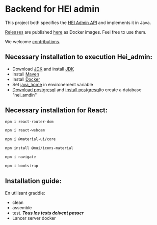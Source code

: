 #  Backend for HEI admin

This project both specifies the
[HEI Admin API](https://petstore.swagger.io/?url=https://raw.githubusercontent.com/hei-school/hei-admin-api/dev/doc/api.yml)
and implements it in Java.

[Releases](https://github.com/hei-school/hei-admin-api/releases) are published [here](https://gallery.ecr.aws/q6i6y5o4/hei-admin-api) as Docker images. Feel free to use them.

We welcome [contributions](https://github.com/hei-school/hei-admin-api/blob/dev/CONTRIBUTING.md).

## Necessary installation to execution  Hei_admin:

- Download [JDK](https://www.oracle.com/java/technologies/downloads/#java18) and install [JDK](https://www.youtube.com/watch?v=IJ-PJbvJBGs)
- Install [Maven](https://www.youtube.com/watch?v=RfCWg5ay5B0&t=1s)
- Install [Docker](https://docs.docker.com/desktop/install/windows-install/)
- Set [java_home](https://www.youtube.com/watch?v=104dNWmM6Rs) in environement variable
-  [Download postgresql](https://www.enterprisedb.com/downloads/postgres-postgresql-downloads) and [install postgresql](https://www.youtube.com/watch?v=RAFZleZYxsc)to create a database "hei_amdin"

## Necessary installation for React:

```bash
npm i react-router-dom
```
```bash
npm i react-webcam
```
```bash
npm i @material-ui/core
```
```bash
npm install @mui/icons-material
```
```bash
npm i navigate
```
```bash
npm i bootstrap
```

## Installation guide:

En utilisant graddle: 

- clean
- assemble
- test. ***Tous les tests doivent passer***
- Lancer server docker